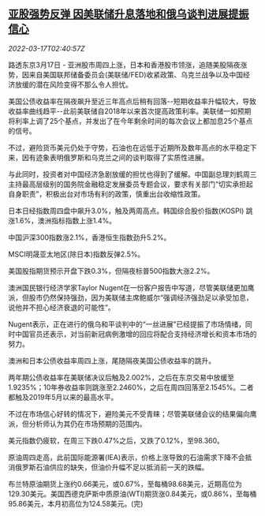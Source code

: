 <!--1647486062000-->
[亚股强势反弹 因美联储升息落地和俄乌谈判进展提振信心](https://cn.reuters.com/article/asia-financial-markets0317-thur-idCNKCS2LE08J)
------

<div><i>2022-03-17T02:40:57Z</i></div><p>路透东京3月17日 - 亚洲股市周四上涨，日本和香港股市领涨，追随美股隔夜涨势，因来自美国联邦储备委员会(美联储/FED)收紧政策、乌克兰战争以及中国经济放缓的潜在风险变得不那么令人担忧。</p><p>美国公债收益率在隔夜飙升至近三年高点后稍有回落--短期收益率升幅较大，导致收益率曲线趋平--此前美联储自2018年以来首次提高政策利率。美联储一如预期将利率上调了25个基点，并发出了在今年剩余时间的每次会议上都加息25个基点的信号。</p><p>不过，避险货币美元仍处于守势，石油也在远低于近期所及数年高点的水平稳定下来，因有迹象表明俄罗斯和乌克兰之间的谈判取得了实质性进展。</p><p>与此同时，投资者对中国经济急剧放缓的担忧也得到了缓解。中国副总理刘鹤周三主持最高层级别的国务院金融稳定发展委员专题会议，要求有关部门“切实承担起自身职责”，积极出台对市场有利的政策，慎重出台收缩性政策。</p><p>日本日经指数周四盘中飙升3.0%，触及两周高点。韩国综合股价指数(KOSPI) 跳涨1.6%，澳洲指标指数上涨1.4%。</p><p>中国沪深300指数涨2.1%，香港恒生指数劲升5.2%。</p><p>MSCI明晟亚太地区(除日本)指数反弹2.5%。</p><p>美国股指期货预示开盘下跌0.3%，但隔夜标普500指数大涨2.2%。</p><p>澳洲国民银行经济学家Taylor Nugent在一份客户报告中写道，尽管美联储更加鹰派，但股市仍然保持强劲，因为美联储主席鲍威尔“强调经济强劲足以承受加息，说他并不担心经济衰退的可能性”。</p><p>Nugent表示，正在进行的俄乌和平谈判中的“一丝进展”已经提振了市场情绪，同时中国官员还表示，对当前新冠病例激增的回应将配合支持经济增长和资本市场的努力。</p><p>澳洲和日本公债收益率周四上涨，尾随隔夜美国公债收益率的跳升。</p><p>两年期公债收益率在美联储决议后触及2.002%，之后在东京交易中放缓至1.9235%；10年券收益率则跳涨至2.2460%，之后在周四回落至2.1545%。二者都触及2019年5月以来的最高水平。</p><p>不过在市场信心好转的情况下，避险美元不受青睐；尽管美联储会议的结果偏向鹰派，但分析师认为其仍在市场预期的范围内。</p><p>美元指数仍疲软，在周三下跌0.47%之后，又跌了0.12%，至98.360。</p><p>原油周四走高，此前国际能源署(IEA)表示，价格上涨导致的石油需求下降不会抵消俄罗斯石油供应的缺失，但油价升幅不足以抵消前一天的跌幅。</p><p>布兰特原油期货上涨约0.66美元，或0.67%，至每桶98.68美元，近期高位为129.30美元。美国西德克萨斯中质原油(WTI)期货涨0.84美元，或0.86%，至每桶95.86美元，本月初高位为124.58美元。(完)</p>
